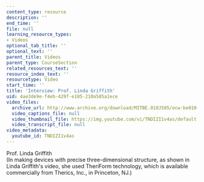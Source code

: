 ```yaml
---
content_type: resource
description: ''
end_time: ''
file: null
learning_resource_types:
- Videos
optional_tab_title: ''
optional_text: ''
parent_title: Videos
parent_type: CourseSection
related_resources_text: ''
resource_index_text: ''
resourcetype: Video
start_time: ''
title: 'Interview: Prof. Linda Griffith'
uid: 4ae3de9e-f4eb-429f-e185-210a585a1ece
video_files:
  archive_url: http://www.archive.org/download/MITBE.010JS05/ocw-be010-Griffith-220k.mp4
  video_captions_file: null
  video_thumbnail_file: https://img.youtube.com/vi/TNDIZI1v4as/default.jpg
  video_transcript_file: null
video_metadata:
  youtube_id: TNDIZI1v4as
---
```


Prof. Linda Griffith  
(In making devices with precise three-dimensional structure, as shown in Linda Griffith's video, she used TheriForm technology, which is available commercially from Therics, Inc., in Princeton, NJ.)

